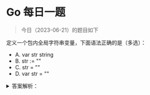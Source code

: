 # Go 每日一题

> 今日（2023-06-21）的题目如下

定义一个包内全局字符串变量，下面语法正确的是（多选）：

- A. var str string
- B. str := ""
- C. str = ""
- D. var str = ""

<details>
<summary>答案解析：</summary>
<div>

参考答案及解析：AD。

B 只支持局部变量声明；C 是赋值，str 必须在这之前已经声明。


---

### 35 楼

测试代码

```golang
package main

import "fmt"

//var str string
//var str = ""

//str =""
str:=""
func main() {
    fmt.Println("in main str:", str)
    callGlobalString()
}

func callGlobalString() {
    fmt.Println("in callGlobalString str ", str)
}
```

</div>
</details>
